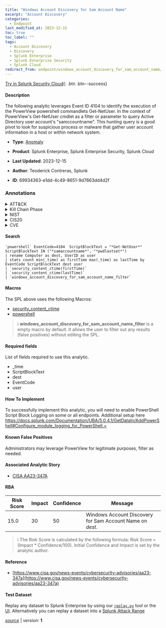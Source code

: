 ```yaml
---
title: "Windows Account Discovery for Sam Account Name"
excerpt: "Account Discovery"
categories:
  - Endpoint
last_modified_at: 2023-12-15
toc: true
toc_label: ""
tags:
  - Account Discovery
  - Discovery
  - Splunk Enterprise
  - Splunk Enterprise Security
  - Splunk Cloud
redirect_from: endpoint/windows_account_discovery_for_sam_account_name/
---
```




[Try in Splunk Security Cloud](https://www.splunk.com/en_us/cyber-security.html){: .btn .btn--success}

#### Description

The following analytic leverages Event ID 4104 to identify the execution of the PowerView powershell commandlets Get-NetUser. In the context of PowerView&#39;s Get-NetUser cmdlet as a filter or parameter to query Active Directory user account&#39;s &#34;samccountname&#34;. This hunting query is a good pivot to look for suspicious process or malware that gather user account information in a host or within network system.

- **Type**: [Anomaly](https://github.com/splunk/security_content/wiki/Detection-Analytic-Types)
- **Product**: Splunk Enterprise, Splunk Enterprise Security, Splunk Cloud

- **Last Updated**: 2023-12-15
- **Author**: Teoderick Contreras, Splunk
- **ID**: 69934363-e1dd-4c49-8651-9d7663dd4d2f

### Annotations
<details>
  <summary>ATT&CK</summary>

<div markdown="1">

#### [ATT&CK](https://attack.mitre.org/)

| ID          | Technique   | Tactic         |
| ----------- | ----------- |--------------- |
| [T1087](https://attack.mitre.org/techniques/T1087/) | Account Discovery | Discovery |

</div>
</details>


<details>
  <summary>Kill Chain Phase</summary>

<div markdown="1">

* Exploitation


</div>
</details>


<details>
  <summary>NIST</summary>

<div markdown="1">

* DE.AE



</div>
</details>

<details>
  <summary>CIS20</summary>

<div markdown="1">

* CIS 10



</div>
</details>

<details>
  <summary>CVE</summary>

<div markdown="1">


</div>
</details>


#### Search

```
`powershell` EventCode=4104  ScriptBlockText = "*Get-NetUser*" ScriptBlockText IN ("*samaccountname*", "*pwdlastset*") 
| rename Computer as dest, UserID as user 
| stats count min(_time) as firstTime max(_time) as lastTime by EventCode ScriptBlockText dest user 
| `security_content_ctime(firstTime)` 
| `security_content_ctime(lastTime)` 
| `windows_account_discovery_for_sam_account_name_filter`
```

#### Macros
The SPL above uses the following Macros:
* [security_content_ctime](https://github.com/splunk/security_content/blob/develop/macros/security_content_ctime.yml)
* [powershell](https://github.com/splunk/security_content/blob/develop/macros/powershell.yml)

> :information_source:
> **windows_account_discovery_for_sam_account_name_filter** is a empty macro by default. It allows the user to filter out any results (false positives) without editing the SPL.



#### Required fields
List of fields required to use this analytic.
* _time
* ScriptBlockText
* dest
* EventCode
* user



#### How To Implement
To successfully implement this analytic, you will need to enable PowerShell Script Block Logging on some or all endpoints. Additional setup here https://docs.splunk.com/Documentation/UBA/5.0.4.1/GetDataIn/AddPowerShell#Configure_module_logging_for_PowerShell.=
#### Known False Positives
Administrators may leverage PowerView for legitimate purposes, filter as needed.

#### Associated Analytic Story
* [CISA AA23-347A](/stories/cisa_aa23-347a)




#### RBA

| Risk Score  | Impact      | Confidence   | Message      |
| ----------- | ----------- |--------------|--------------|
| 15.0 | 30 | 50 | Windows Account Discovery for Sam Account Name on $dest$. |


> :information_source:
> The Risk Score is calculated by the following formula: Risk Score = (Impact * Confidence/100). Initial Confidence and Impact is set by the analytic author.


#### Reference

* [https://www.cisa.gov/news-events/cybersecurity-advisories/aa23-347a](https://www.cisa.gov/news-events/cybersecurity-advisories/aa23-347a)



#### Test Dataset
Replay any dataset to Splunk Enterprise by using our [`replay.py`](https://github.com/splunk/attack_data#using-replaypy) tool or the [UI](https://github.com/splunk/attack_data#using-ui).
Alternatively you can replay a dataset into a [Splunk Attack Range](https://github.com/splunk/attack_range#replay-dumps-into-attack-range-splunk-server)




[*source*](https://github.com/splunk/security_content/tree/develop/detections/endpoint/windows_account_discovery_for_sam_account_name.yml) \| *version*: **1**